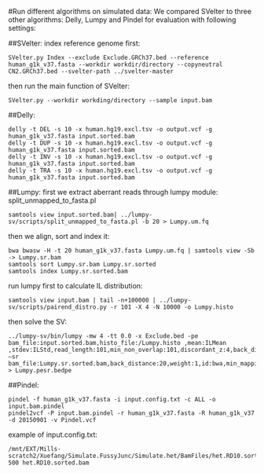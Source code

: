 #Run different algorithms on simulated data:
We compared SVelter to three other algorithms: Delly, Lumpy and Pindel  for evaluation with following settings:

##SVelter:
index reference genome first:
```
SVelter.py Index --exclude Exclude.GRCh37.bed --reference human_g1k_v37.fasta --workdir workdir/directory --copyneutral CN2.GRCh37.bed --svelter-path ../svelter-master
```
then run the main function of SVelter:
```
SVelter.py --workdir workding/directory --sample input.bam
```


##Delly: 
```
delly -t DEL -s 10 -x human.hg19.excl.tsv -o output.vcf -g human_g1k_v37.fasta input.sorted.bam
delly -t DUP -s 10 -x human.hg19.excl.tsv -o output.vcf -g human_g1k_v37.fasta input.sorted.bam
delly -t INV -s 10 -x human.hg19.excl.tsv -o output.vcf -g human_g1k_v37.fasta input.sorted.bam
delly -t TRA -s 10 -x human.hg19.excl.tsv -o output.vcf -g human_g1k_v37.fasta input.sorted.bam
```


##Lumpy:
first we extract aberrant reads through lumpy module: split_unmapped_to_fasta.pl
```
samtools view input.sorted.bam| ../lumpy-sv/scripts/split_unmapped_to_fasta.pl -b 20 > Lumpy.um.fq
```
then we align, sort and index it:
```
bwa bwasw -H -t 20 human_g1k_v37.fasta Lumpy.um.fq | samtools view -Sb -> Lumpy.sr.bam
samtools sort Lumpy.sr.bam Lumpy.sr.sorted
samtools index Lumpy.sr.sorted.bam
```
run lumpy first to calculate IL distribution:
```
samtools view input.bam | tail -n+100000 | ../lumpy-sv/scripts/pairend_distro.py -r 101 -X 4 -N 10000 -o Lumpy.histo
```
then solve the SV:
```
../lumpy-sv/bin/lumpy -mw 4 -tt 0.0 -x Exclude.bed -pe bam_file:input.sorted.bam,histo_file:/Lumpy.histo ,mean:ILMean ,stdev:ILStd,read_length:101,min_non_overlap:101,discordant_z:4,back_distance:20,weight:1,id:bwa,min_mapping_threshold:20 –sr bam_file:Lumpy.sr.sorted.bam,back_distance:20,weight:1,id:bwa,min_mapping_threshold:20 > Lumpy.pesr.bedpe
```


##Pindel:
```
pindel -f human_g1k_v37.fasta -i input.config.txt -c ALL -o input.bam.pindel
pindel2vcf -P input.bam.pindel -r human_g1k_v37.fasta -R human_g1k_v37 -d 20150901 -v Pindel.vcf
```
example of input.config.txt:
```
/mnt/EXT/Mills-scratch2/Xuefang/Simulate.FussyJunc/Simulate.het/BamFiles/het.RD10.sorted.bam	500	het.RD10.sorted.bam
```

